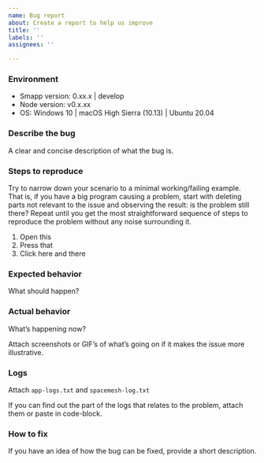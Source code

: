 ```yaml
---
name: Bug report
about: Create a report to help us improve
title: ''
labels: ''
assignees: ''

---
```


### Environment

* Smapp version: 0.xx.x | develop
* Node version: v0.x.xx <!-- Open settings screen, info section -->
* OS: Windows 10 | macOS High Sierra (10.13) | Ubuntu 20.04

### Describe the bug

A clear and concise description of what the bug is.

### Steps to reproduce

Try to narrow down your scenario to a minimal working/failing example. That is, if you have a big program causing a problem, start with deleting parts not relevant to the issue and observing the result: is the problem still there? Repeat until you get the most straightforward sequence of steps to reproduce the problem without any noise surrounding it.

1.  Open this
2.  Press that
3.  Click here and there

### Expected behavior

What should happen?

### Actual behavior

What’s happening now?

Attach screenshots or GIF’s of what’s going on if it makes the issue more illustrative.

### Logs

Attach `app-logs.txt` and `spacemesh-log.txt`
<!-- Find them out in %AppData%/Spacemesh directory -->
If you can find out the part of the logs that relates to the problem, attach them or paste in code-block.

### How to fix <!-- if you know -->

If you have an idea of how the bug can be fixed, provide a short description.
